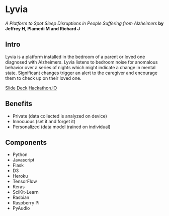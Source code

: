 # Lyvia
_A Platform to Spot Sleep Disruptions in People Suffering from Alzheimers_
**by Jeffrey H, Plamedi M and Richard J**

Intro
-----
Lyvia is a platform installed in the bedroom of a parent or loved one diagnosed with Alzheimers. Lyvia listens to bedroom noise for anomalous behavior over a series of nights which might indicate a change in mental state. Significant changes trigger an alert to the caregiver and encourage them to check up on their loved one.  

[Slide Deck](https://docs.google.com/presentation/d/1aZBg41oWQgx1GNhNuHsYLO1N7pYnZQ7GqTZiuwOe-wU/edit?usp=sharing)
[Hackathon.IO](http://www.hackathon.io/lyvia)

Benefits
--------
- Private (data collected is analyzed on device)
- Innocuous (set it and forget it)
- Personalized (data model trained on individual)

Components
----------
- Python
- Javascript
- Flask
- D3
- Heroku
- TensorFlow
- Keras
- SciKit-Learn
- Rasbian
- Raspberry Pi
- PyAudio